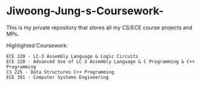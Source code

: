 # Jiwoong-Jung-s-Coursework-
This is my private repository that stores all my CS/ECE course projects and MPs. 

Highlighted Coursework:

```
ECE 120 - LC-3 Assembly Language & Logic Circuits
ECE 220 - Advanced Use of LC-3 Assembly Language & C Programming & C++ Programming
CS 225 - Data Structures C++ Programming
ECE 391 - Computer Systems Engineering
```
